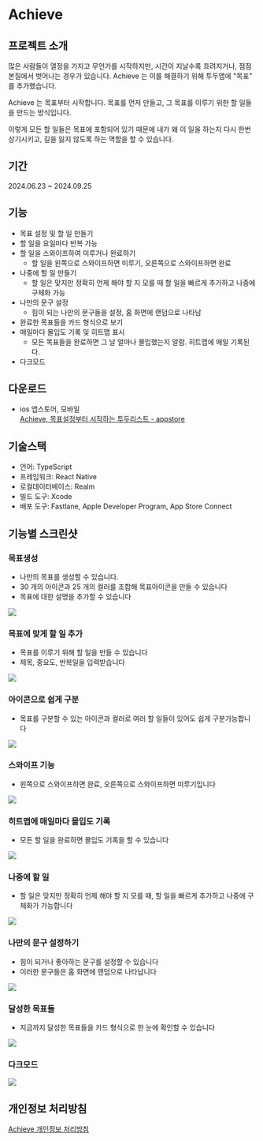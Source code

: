 # Achieve

## 프로젝트 소개

많은 사람들이 열정을 가지고 무언가를 시작하지만, 시간이 지날수록 흐려지거나, 점점 본질에서 벗어나는 경우가 있습니다. Achieve 는 이를 해결하기 위해 투두앱에 "목표" 를 추가했습니다.

Achieve 는 목표부터 시작합니다. 목표를 먼저 만들고, 그 목표를 이루기 위한 할 일들을 만드는 방식입니다.

이렇게 모든 할 일들은 목표에 포함되어 있기 때문에 내가 왜 이 일을 하는지 다시 한번 상기시키고, 길을 잃지 않도록 하는 역할을 할 수 있습니다.

## 기간
2024.06.23 ~ 2024.09.25

## 기능

- 목표 설정 및 할 일 만들기
- 할 일을 요일마다 반복 가능
- 할 일을 스와이프하여 미루거나 완료하기
  - 할 일을 왼쪽으로 스와이프하면 미루기, 오른쪽으로 스와이프하면 완료
- 나중에 할 일 만들기
  - 할 일은 맞지만 정확히 언제 해야 할 지 모를 때 할 일을 빠르게 추가하고 나중에 구체화 가능
- 나만의 문구 설정
  - 힘이 되는 나만의 문구들을 설정, 홈 화면에 랜덤으로 나타남
- 완료한 목표들을 카드 형식으로 보기
- 매일마다 몰입도 기록 및 히트맵 표시
  - 모든 목표들을 완료하면 그 날 얼마나 몰입했는지 알람. 히트맵에 매일 기록된다.
- 다크모드

## 다운로드

- ios 앱스토어, 모바일 <br>
  [Achieve, 목표설정부터 시작하는 투두리스트 - appstore](https://apps.apple.com/app/achieve-%EB%AA%A9%ED%91%9C%EC%84%A4%EC%A0%95%EB%B6%80%ED%84%B0-%EC%8B%9C%EC%9E%91%ED%95%98%EB%8A%94-%ED%88%AC%EB%91%90%EB%A6%AC%EC%8A%A4%ED%8A%B8/id6702016614)

## 기술스택

- 언어: TypeScript
- 프레임워크: React Native
- 로컬데이터베이스: Realm
- 빌드 도구: Xcode
- 배포 도구: Fastlane, Apple Developer Program, App Store Connect

## 기능별 스크린샷

### 목표생성
- 나만의 목표를 생성할 수 있습니다.
- 30 개의 아이콘과 25 개의 컬러를 조합해 목표아이콘을 만들 수 있습니다
- 목표에 대한 설명을 추가할 수 있습니다 

![](https://i.imgur.com/QVzZHkn.png)

### 목표에 맞게 할 일 추가
- 목표를 이루기 위해 할 일을 만들 수 있습니다
- 제목, 중요도, 반복일을 입력받습니다

![](https://i.imgur.com/HV9b10O.png)

### 아이콘으로 쉽게 구분
- 목표를 구분할 수 있는 아이콘과 컬러로 여러 할 일들이 있어도 쉽게 구분가능합니다

![](https://i.imgur.com/dHcffaW.png)

### 스와이프 기능
- 왼쪽으로 스와이프하면 완료, 오른쪽으로 스와이프하면 미루기입니다

![](https://i.imgur.com/bo1EZrr.png)

### 히트맵에 매일마다 몰입도 기록
- 모든 할 일을 완료하면 몰입도 기록을 할 수 있습니다

![](https://i.imgur.com/F751ACD.png)

### 나중에 할 일
- 할 일은 맞지만 정확히 언제 해야 할 지 모를 때, 할 일을 빠르게 추가하고 나중에 구체화가 가능합니다

![](https://i.imgur.com/HHbVAL5.png)

### 나만의 문구 설정하기
- 힘이 되거나 좋아하는 문구를 설정할 수 있습니다
- 이러한 문구들은 홈 화면에 랜덤으로 나타납니다

![](https://i.imgur.com/UUi4iNv.png)

### 달성한 목표들
- 지금까지 달성한 목표들을 카드 형식으로 한 눈에 확인할 수 있습니다

![](https://i.imgur.com/b8xMbJv.png)

### 다크모드

![](https://i.imgur.com/bIN0sY4.png)

## 개인정보 처리방침
[Achieve 개인정보 처리방침](https://peppered-scooter-730.notion.site/10a218e49793800cb60fdf437410f46c)

